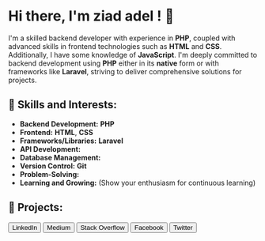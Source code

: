 # Hi there, I'm ziad adel ! 👋

I'm a skilled backend developer with experience in **PHP**, coupled with advanced skills in frontend technologies such as **HTML** and **CSS**. Additionally, I have some knowledge of **JavaScript**. I'm deeply committed to backend development using **PHP** either in its **native** form or with frameworks like **Laravel**, striving to deliver comprehensive solutions for projects.

## 🌟 Skills and Interests:

- **Backend Development:** **PHP**
- **Frontend:** **HTML**, **CSS**
- **Frameworks/Libraries:** **Laravel**
- **API Development:**
- **Database Management:**
- **Version Control:** **Git**
- **Problem-Solving:**
- **Learning and Growing:** (Show your enthusiasm for continuous learning)

## 🚀 Projects:
<button onclick="window.open('https://www.linkedin.com/', '_blank')">LinkedIn</button>
<button onclick="window.open('https://medium.com/', '_blank')">Medium</button>
<button onclick="window.open('https://stackoverflow.com/', '_blank')">Stack Overflow</button>
<button onclick="window.open('https://www.facebook.com/', '_blank')">Facebook</button>
<button onclick="window.open('https://twitter.com/', '_blank')">Twitter</button>

